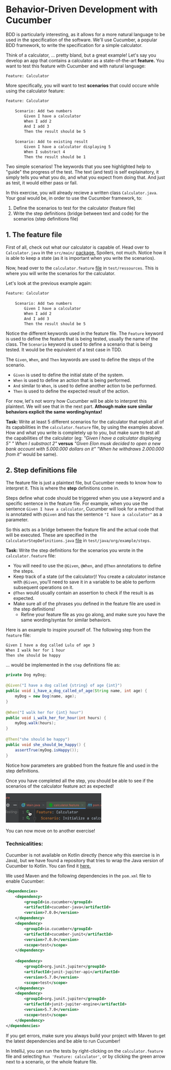 # Behavior-Driven Development with Cucumber
BDD is particularly interesting, as it allows for a more natural language to be used in the specification of the software. We'll use Cucumber, a popular BDD framework, to write the specification for a simple calculator.

Think of a calculator, ... pretty bland, but a great example! Let's say you develop an app that contains a calculator as a state-of-the-art **feature.** You want to test this feature with Cucumber and with natural language:
```gherkin
Feature: Calculator
```

More specifically, you will want to test **scenarios** that could occure while using the calculator feature:
```gherkin
Feature: Calculator

    Scenario: Add two numbers
        Given I have a calculator
        When I add 2
        And I add 3
        Then the result should be 5

    Scenario: Add to existing result
        Given I have a calculator displaying 5
        When I substract 4
        Then the result should be 1
```

Two simple scenarios! The keywords that you see highlighted help to "guide" the progress of the test. The text (and test) is self explainatory, it simply tells you what you do, and what you expect from doing that. And just as test, it would either pass or fail.

In this exercise, you will already recieve a written class `Calculator.java`. Your goal would be, in order to use the Cucumber framework, to:
1. Define the scenarios to test for the calculator (feature file)
2. Write the step definitions (bridge between text and code) for the scenarios (step definitions file)

## 1. The feature file
First of all, check out what our calculator is capable of. Head over to `Calculator.java` in the `src/main/` [package.](src/main/java/org/example/calculator/Calculator.java) Spoilers, not much. Notice how it is able to keep a state (as it is important when you write the scenarios).

Now, head over to the `calculator.feature` [file](src/test/java/ressources/features/calculator.feature) in `test/ressources`. This is where you will write the scenarios for the calculator. 

Let's look at the previous example again:
```gherkin
Feature: Calculator

    Scenario: Add two numbers
        Given I have a calculator
        When I add 2
        And I add 3
        Then the result should be 5
```

Notice the different keywords used in the feature file. The `Feature` keyword is used to define the feature that is being tested, usually the name of the class. The `Scenario` keyword is used to define a scenario that is being tested. It would be the equivalent of a test case in TDD.

The `Given`, `When`, and `Then` keywords are used to define the steps of the scenario.
- `Given` is used to define the initial state of the system.
- `When` is used to define an action that is being performed.
- `And` similar to `When`, is used to define another action to be performed.
- `Then` is used to define the expected result of the action.

For now, let's not worry how Cucumber will be able to interpret this plaintext. We will see that in the next part. **Athough make sure similar behaviors explicit the same wording/syntax!**

**Task:** Write at least 5 different scenarios for the calculator that exploit all of its capabilities in the `calculator.feature` file, by using the examples above. How and what you write is completely up to you, but make sure to test all the capabilities of the calculator (eg: _"Given I have a calculator displaying 5"_ _" When I substract 2"_ **versus** _"Given Elon musk decided to open a new bank account with 5.000.000 dollars on it"_ _"When he withdraws 2.000.000 from it"_ would be same).

## 2. Step definitions file

The feature file is just a plaintext file, but Cucumber needs to know how to interpret it. This is where the **step** definitions come in.

Steps define what code should be triggered when you use a keyword and a specific sentence in the feature file. For example, when you use the sentence `Given I have a calculator`, Cucumber will look for a method that is annotated with `@Given` and has the sentence `"I have a calculator"` as a parameter.

So this acts as a bridge between the feature file and the actual code that will be executed. These are specified in the `CalculatorStepDefinitions.java` [file](src/test/java/org/example/steps/CalculatorSteps.java) in `test/java/org/example/steps`.

**Task:** Write the step definitions for the scenarios you wrote in the `calculator.feature` file:
- You will need to use the `@Given`, `@When`, and `@Then` annotations to define the steps.
- Keep track of a state (of the calculator)! You create a calculator instance with `@Given`, you'll need to save it in a variable to be able to perform subsequent operations on it.
- `@Then` would usually contain an assertion to check if the result is as expected.
- Make sure all of the phrases you defined in the feature file are used in the step definitions!
    - Refine your feature file as you go along, and make sure you have the same wording/syntax for similar behaviors.

Here is an example to inspire yourself of. The following step from the `feature` file:
```gherkin
Given I have a dog called Lulu of age 3
When I walk her for 1 hour
Then she should be happy
```
... would be implemented in the `step` definitions file as:
```java
private Dog myDog;

@Given("I have a dog called {string} of age {int}")
public void i_have_a_dog_called_of_age(String name, int age) {
    myDog = new Dog(name, age);
}

@When("I walk her for {int} hour")
public void i_walk_her_for_hour(int hours) {
    myDog.walk(hours);
}

@Then("she should be happy")
public void she_should_be_happy() {
    assertTrue(myDog.isHappy());
}
```
Notice how parameters are grabbed from the feature file and used in the step definitions.

Once you have completed all the step, you should be able to see if the scenarios of the calculator feature act as expected!

<img src="../res/run_tests_cucumber.png" width="300px">

You can now move on to another exercise!

### Technicalities:
Cucumber is not available on Kotlin directly (hence why this exercise is in Java), but we have found a repository that tries to wrap the Java version of Cucumber to Kotlin. You can find it [here.](https://github.com/jecklgamis/cucumber-jvm-kotlin-example)

We used Maven and the following dependencies in the `pom.xml` file to enable Cucumber:
```xml
<dependencies>
    <dependency>
        <groupId>io.cucumber</groupId>
        <artifactId>cucumber-java</artifactId>
        <version>7.0.0</version>
    </dependency>
    <dependency>
        <groupId>io.cucumber</groupId>
        <artifactId>cucumber-junit</artifactId>
        <version>7.0.0</version>
        <scope>test</scope>
    </dependency>

    <dependency>
        <groupId>org.junit.jupiter</groupId>
        <artifactId>junit-jupiter-api</artifactId>
        <version>5.7.0</version>
        <scope>test</scope>
    </dependency>
    <dependency>
        <groupId>org.junit.jupiter</groupId>
        <artifactId>junit-jupiter-engine</artifactId>
        <version>5.7.0</version>
        <scope>test</scope>
    </dependency>
</dependencies>
```

If you get errors, make sure you always build your project with Maven to get the latest dependencies and be able to run Cucumber!

In IntelliJ, you can run the tests by right-clicking on the `calculator.feature` file and selecting `Run 'Feature: calculator'`, or by clicking the green arrow next to a scenario, or the whole feature file.